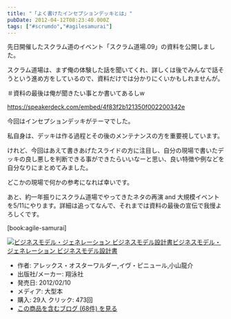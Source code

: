 ```yaml
---
title: "「よく書けたインセプションデッキとは」"
pubDate: 2012-04-12T08:23:40.000Z
tags: ["#scrumdo","#agilesamurai"]
---
```


先日開催したスクラム道のイベント「スクラム道場.09」の資料を公開しました。

スクラム道場は、まず俺の体験した話を聞いてくれ、詳しくは後でみんなで話そうという進め方をしているので、資料だけでは分かりにくいかもしれませんが。

＃資料の最後は俺が聞きたい事とか書いてあるしw

https://speakerdeck.com/embed/4f83f2b121350f002200342e

今回はインセプションデッキがテーマでした。

私自身は、デッキは作る過程とその後のメンテナンスの方を重要視しています。

けれど、今回はあえて書きあげたスライドの方に注目し、自分の現場で書いたデッキの良し悪しを判断できる事ができたらいいなーと思い、良い特徴や例などを自分なりにまとめてみました。

どこかの現場で何かの参考になれば幸いです。

あと、約一年振りにスクラム道場でやってきたネタの再演 and 大規模イベントを5/11にやります。詳細は追ってなんで、それまでは資料の最後の宣伝で我慢よろしくです。


[book:agile-samurai]


[![ビジネスモデル・ジェネレーション ビジネスモデル設計書](https://images-fe.ssl-images-amazon.com/images/I/61JW%2BUp%2B6jL._SL160_.jpg)](http://www.amazon.co.jp/exec/obidos/ASIN/4798122971/nawoto07-22/)[ビジネスモデル・ジェネレーション ビジネスモデル設計書](http://www.amazon.co.jp/exec/obidos/ASIN/4798122971/nawoto07-22/)

- 作者: アレックス・オスターワルダー,イヴ・ピニュール,小山龍介
- 出版社/メーカー: 翔泳社
- 発売日: 2012/02/10
- メディア: 大型本
- 購入: 29人 クリック: 473回
- [この商品を含むブログ (68件) を見る](http://d.hatena.ne.jp/asin/4798122971/nawoto07-22)
